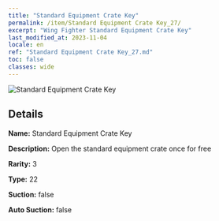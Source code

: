 ```yaml
---
title: "Standard Equipment Crate Key"
permalink: /item/Standard Equipment Crate Key_27/
excerpt: "Wing Fighter Standard Equipment Crate Key"
last_modified_at: 2023-11-04
locale: en
ref: "Standard Equipment Crate Key_27.md"
toc: false
classes: wide
---
```



 ![Standard Equipment Crate Key](/images/item/Standard_Equipment_Crate_Key_p.png)



## Details

 **Name:** Standard Equipment Crate Key 

 **Description:** Open the standard equipment crate once for free

 **Rarity:** 3 

 **Type:** 22 

 **Suction:** false 

 **Auto Suction:** false 


